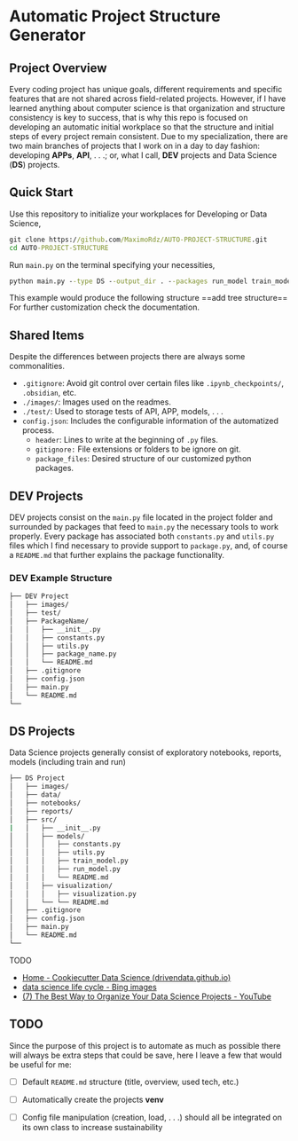 # Automatic Project Structure Generator
## Project Overview
Every coding project has unique goals, different requirements and specific features that are not shared across field-related projects. However, if I have learned anything about computer science is that organization and structure consistency is key to success, that is why this repo is focused on developing an automatic initial workplace so that the structure and initial steps of every project remain consistent. Due to my specialization, there are two main branches of projects that I work on in a day to day fashion: developing **APPs**, **API**, . . .; or, what I call, **DEV** projects and Data Science (**DS**) projects.
## Quick Start
Use this repository to initialize your workplaces for Developing or Data Science, 
```cmd
git clone https://github.com/MaximoRdz/AUTO-PROJECT-STRUCTURE.git
cd AUTO-PROJECT-STRUCTURE
```
Run `main.py` on the terminal specifying your necessities, 
```cmd
python main.py --type DS --output_dir . --packages run_model train_model 
```
This example would produce the following structure
==add tree structure==
For further customization check the documentation.
## Shared Items
Despite the differences between projects there are always some commonalities.
- `.gitignore`: Avoid git control over certain files like `.ipynb_checkpoints/`, `.obsidian`, etc.
- `./images/`: Images used on the readmes.
- `./test/`: Used to storage tests of API, APP, models, . . . 
- `config.json`: Includes the configurable information of the automatized process.
	- `header`: Lines to write at the beginning of `.py` files.
	- `gitignore:` File extensions or folders to be ignore on git.
	- `package_files`: Desired structure of our customized python packages.
## DEV Projects
DEV projects consist on the `main.py` file located in the project folder and surrounded by packages that feed to `main.py` the necessary tools to work properly. Every package has associated both `constants.py` and `utils.py` files which I find necessary to provide support to `package.py`, and, of course a `README.md` that further explains the package functionality.
### DEV Example Structure
```bash
├── DEV Project  
│   ├── images/
│   ├── test/ 
│   ├── PackageName/
│   │   ├── __init__.py
│   │   ├── constants.py
│   │   ├── utils.py
│   │   ├── package_name.py
│   │   └── README.md
│   ├── .gitignore
│   ├── config.json
│   ├── main.py
│   └── README.md
└── 
```

## DS Projects
Data Science projects generally consist of exploratory notebooks, reports, models (including train and run)
```bash
├── DS Project  
│   ├── images/
│   ├── data/ 
│   ├── notebooks/ 
│   ├── reports/ 
│   ├── src/
|   │   ├── __init__.py
│	│   ├── models/
│	│   │   ├── constants.py
│	│   │   ├── utils.py
│	│   │   ├── train_model.py
│	│   │   ├── run_model.py
│   │   │   └── README.md
│   │   ├── visualization/
│	│   │   ├── visualization.py
│	│   └── └── README.md
│   ├── .gitignore
│   ├── config.json
│   ├── main.py
│   └── README.md
└── 
```
TODO
- [Home - Cookiecutter Data Science (drivendata.github.io)](http://drivendata.github.io/cookiecutter-data-science/)
- [data science life cycle - Bing images](https://www.bing.com/images/search?q=data+science+life+cycle&form=HDRSC4&first=1)
- [(7) The Best Way to Organize Your Data Science Projects - YouTube](https://www.youtube.com/watch?v=MaIfDPuSlw8&t=443s)
## TODO
Since the purpose of this project is to automate as much as possible there will always be extra steps that could be save, here I leave a few that would be useful for me:
- [ ] Default `README.md` structure (title, overview, used tech, etc.)
- [ ] Automatically create the projects **venv**
- [ ] Config file manipulation (creation, load, . . .) should all be integrated on its own class to increase sustainability

